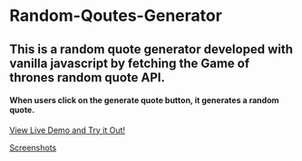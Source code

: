 # Random-Qoutes-Generator
## This is a random quote generator developed with vanilla javascript by fetching the Game of thrones random quote API.
#### When users click on the generate quote button, it generates a random quote.
[View Live Demo and Try it Out!](https://random-qoutes-generator.vercel.app/)




[Screenshots](/https://user-images.githubusercontent.com/99470227/218254891-0a9ca629-278e-4538-9643-fdc8e7159bac.png)
